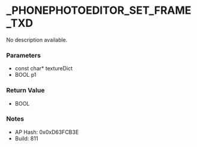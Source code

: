 # _PHONEPHOTOEDITOR_SET_FRAME_TXD

No description available.

### Parameters
* const char* textureDict
* BOOL p1

### Return Value
* BOOL

### Notes
* AP Hash: 0x0xD63FCB3E
* Build: 811

